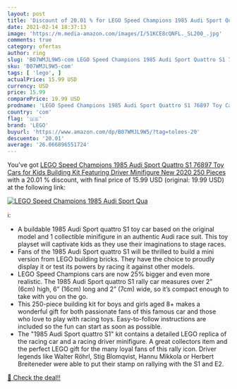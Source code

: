 ```yaml
---
layout: post
title: 'Discount of 20.01 % for LEGO Speed Champions 1985 Audi Sport Qua'
date: 2021-02-14 18:37:13
image: 'https://m.media-amazon.com/images/I/51KCE8cQNFL._SL200_.jpg'
comments: true
category: ofertas
author: ring
slug: 'B07WMJL9W5-com LEGO Speed Champions 1985 Audi Sport Quattro S1 76897 Toy...'
sku: 'B07WMJL9W5-com'
tags: [ 'lego', ]
actualPrice: 15.99 USD
currency: USD
price: 15.99
comparePrice: 19.99 USD
prodname: 'LEGO Speed Champions 1985 Audi Sport Quattro S1 76897 Toy Cars for Kids Building Kit Featuring Driver Minifigure  New 2020  250 Pieces '
country: 'com'
flag: '🇺🇸'
brand: 'LEGO'
buyurl: 'https://www.amazon.com/dp/B07WMJL9W5/?tag=tolees-20'
descuento: '20.01'
average: '26.066896551724'
---
```


You've got [LEGO Speed Champions 1985 Audi Sport Quattro S1 76897 Toy Cars for Kids Building Kit Featuring Driver Minifigure  New 2020  250 Pieces ](https://www.amazon.com/dp/B07WMJL9W5/?tag=tolees-20) with a  20.01 % discount, with final price of 15.99 USD (original: 19.99 USD) at the following link:

[![LEGO Speed Champions 1985 Audi Sport Qua](https://m.media-amazon.com/images/I/51KCE8cQNFL._SL200_.jpg)](https://www.amazon.com/dp/B07WMJL9W5/?tag=tolees-20)

ℹ️:

- A buildable 1985 Audi Sport quattro S1 toy car based on the original model and 1 collectible minifigure in an authentic Audi race suit. This toy playset will captivate kids as they use their imaginations to stage races.
- Fans of the 1985 Audi Sport quattro S1 will be thrilled to build a mini version from LEGO building bricks. They have the choice to proudly display it or test its powers by racing it against other models.
- LEGO Speed Champions cars are now 25% bigger and even more realistic. The 1985 Audi Sport quattro S1 rally car measures over 2” (6cm) high, 6” (16cm) long and 2” (7cm) wide, so it’s compact enough to take with you on the go.
- This 250-piece building kit for boys and girls aged 8+ makes a wonderful gift for both passionate fans of this famous car and those who love to play with racing toys. Easy-to-follow instructions are included so the fun can start as soon as possible.
- The "1985 Audi Sport quattro S1" kit contains a detailed LEGO replica of the racing car and a racing driver minifigure. A great collectors item and the perfect LEGO gift for the many loyal fans of this rally icon. Driver legends like Walter Röhrl, Stig Blomqvist, Hannu Mikkola or Herbert Breiteneder were able to put their stamp on rallying with the S1 and E2.

[🛒 Check the deal!!](https://www.amazon.com/dp/B07WMJL9W5/?tag=tolees-20)
